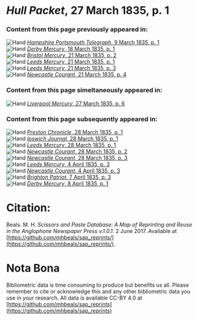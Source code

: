 # *Hull Packet*, 27 March 1835, p. 1  
  
### Content from this page previously appeared in:  
![Hand](http://scissorsandpaste.net/wp-content/uploads/2017/06/smallhandpointer.png) [*Hampshire Portsmouth Telegraph*, 9 March 1835, p. 1](https://mhbeals.github.io/sap_html/Hampshire-Portsmouth-Telegraph/Hampshire-Portsmouth-Telegraph-9-March-1835-p-1)  
![Hand](http://scissorsandpaste.net/wp-content/uploads/2017/06/smallhandpointer.png) [*Derby Mercury*, 18 March 1835, p. 1](https://mhbeals.github.io/sap_html/Derby-Mercury/Derby-Mercury-18-March-1835-p-1)  
![Hand](http://scissorsandpaste.net/wp-content/uploads/2017/06/smallhandpointer.png) [*Bristol Mercury*, 21 March 1835, p. 2](https://mhbeals.github.io/sap_html/Bristol-Mercury/Bristol-Mercury-21-March-1835-p-2)  
![Hand](http://scissorsandpaste.net/wp-content/uploads/2017/06/smallhandpointer.png) [*Leeds Mercury*, 21 March 1835, p. 1](https://mhbeals.github.io/sap_html/Leeds-Mercury/Leeds-Mercury-21-March-1835-p-1)  
![Hand](http://scissorsandpaste.net/wp-content/uploads/2017/06/smallhandpointer.png) [*Leeds Mercury*, 21 March 1835, p. 3](https://mhbeals.github.io/sap_html/Leeds-Mercury/Leeds-Mercury-21-March-1835-p-3)  
![Hand](http://scissorsandpaste.net/wp-content/uploads/2017/06/smallhandpointer.png) [*Newcastle Courant*, 21 March 1835, p. 4](https://mhbeals.github.io/sap_html/Newcastle-Courant/Newcastle-Courant-21-March-1835-p-4)  
  
### Content from this page simeltaneously appeared in:  
![Hand](http://scissorsandpaste.net/wp-content/uploads/2017/06/smallhandpointer.png) [*Liverpool Mercury*, 27 March 1835, p. 6](https://mhbeals.github.io/sap_html/Liverpool-Mercury/Liverpool-Mercury-27-March-1835-p-6)  
  
### Content from this page subsequently appeared in:  
![Hand](http://scissorsandpaste.net/wp-content/uploads/2017/06/smallhandpointer.png) [*Preston Chronicle*, 28 March 1835, p. 1](https://mhbeals.github.io/sap_html/Preston-Chronicle/Preston-Chronicle-28-March-1835-p-1)  
![Hand](http://scissorsandpaste.net/wp-content/uploads/2017/06/smallhandpointer.png) [*Ipswich Journal*, 28 March 1835, p. 1](https://mhbeals.github.io/sap_html/Ipswich-Journal/Ipswich-Journal-28-March-1835-p-1)  
![Hand](http://scissorsandpaste.net/wp-content/uploads/2017/06/smallhandpointer.png) [*Leeds Mercury*, 28 March 1835, p. 1](https://mhbeals.github.io/sap_html/Leeds-Mercury/Leeds-Mercury-28-March-1835-p-1)  
![Hand](http://scissorsandpaste.net/wp-content/uploads/2017/06/smallhandpointer.png) [*Newcastle Courant*, 28 March 1835, p. 2](https://mhbeals.github.io/sap_html/Newcastle-Courant/Newcastle-Courant-28-March-1835-p-2)  
![Hand](http://scissorsandpaste.net/wp-content/uploads/2017/06/smallhandpointer.png) [*Newcastle Courant*, 28 March 1835, p. 3](https://mhbeals.github.io/sap_html/Newcastle-Courant/Newcastle-Courant-28-March-1835-p-3)  
![Hand](http://scissorsandpaste.net/wp-content/uploads/2017/06/smallhandpointer.png) [*Leeds Mercury*, 4 April 1835, p. 3](https://mhbeals.github.io/sap_html/Leeds-Mercury/Leeds-Mercury-4-April-1835-p-3)  
![Hand](http://scissorsandpaste.net/wp-content/uploads/2017/06/smallhandpointer.png) [*Newcastle Courant*, 4 April 1835, p. 3](https://mhbeals.github.io/sap_html/Newcastle-Courant/Newcastle-Courant-4-April-1835-p-3)  
![Hand](http://scissorsandpaste.net/wp-content/uploads/2017/06/smallhandpointer.png) [*Brighton Patriot*, 7 April 1835, p. 3](https://mhbeals.github.io/sap_html/Brighton-Patriot/Brighton-Patriot-7-April-1835-p-3)  
![Hand](http://scissorsandpaste.net/wp-content/uploads/2017/06/smallhandpointer.png) [*Derby Mercury*, 8 April 1835, p. 1](https://mhbeals.github.io/sap_html/Derby-Mercury/Derby-Mercury-8-April-1835-p-1)  


# Citation: 

Beals. M. H. *Scissors and Paste Database: A Map of Reprinting and Reuse in the Anglophone Newspaper Press v.1.0.1.* 2 June 2017. Available at [https://github.com/mhbeals/sap_reprints/](https://github.com/mhbeals/sap_reprints/). 

# Nota Bona

Bibliometric data is time consuming to produce but benefits us all. Please remember to cite or acknowledge this and any other bibliometric data you use in your research. All data is available CC-BY 4.0 at [https://github.com/mhbeals/sap_reprints](https://github.com/mhbeals/sap_reprints)